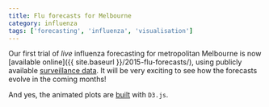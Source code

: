 ```yaml
---
title: Flu forecasts for Melbourne
category: influenza
tags: ['forecasting', 'influenza', 'visualisation']
---
```


Our first trial of *live* influenza forecasting for metropolitan Melbourne is
now [available online]({{ site.baseurl }}/2015-flu-forecasts/), using
publicly available [surveillance data](http://ideas.health.vic.gov.au/).
It will be very exciting to see how the forecasts evolve in the coming months!

And yes, the animated plots are
[built](https://github.com/robmoss/2015-flu-forecasts/blob/gh-pages/plot.js)
with `D3.js`.

